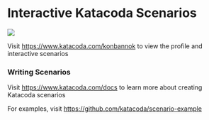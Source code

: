 # Interactive Katacoda Scenarios

[![](http://shields.katacoda.com/katacoda/konbannok/count.svg)](https://www.katacoda.com/konbannok "Get your profile on Katacoda.com")

Visit https://www.katacoda.com/konbannok to view the profile and interactive scenarios

### Writing Scenarios
Visit https://www.katacoda.com/docs to learn more about creating Katacoda scenarios

For examples, visit https://github.com/katacoda/scenario-example
